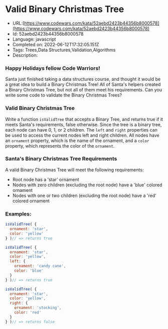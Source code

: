 # Valid Binary Christmas Tree

 - URL:[https://www.codewars.com/kata/52aebd2423b44356b8000578](https://www.codewars.com/kata/52aebd2423b44356b8000578)
 - Id: 52aebd2423b44356b8000578
 - Language: javascript
 - Completed on: 2022-06-12T17:32:05.151Z
 - Tags: Trees,Data Structures,Validation,Algorithms
 - Description:
### Happy Holidays fellow Code Warriors!
Santa just finished taking a data structures course, and thought it would be a great idea to build a Binary Christmas Tree! All of Santa's helpers created a Binary Christmas Tree, but not all of them meet his requirements. Can you write some code to validate the Binary Christmas Trees?

### Valid Binary Christmas Tree
Write a function `isValidTree` that accepts a Binary Tree, and returns true if it meets Santa's requirements, false otherwise. Since the tree is a binary tree, each node can have 0, 1, or 2 children. The `left` and `right` properties can be used to access the current nodes left and right children. All nodes have an `ornament` property, which is the name of the ornament, and a `color` property, which  represents the color of the `ornament`.

### Santa's Binary Christmas Tree Requirements
A valid Binary Christmas Tree will meet the following requirements:
<ul>
<li>Root node has a 'star' ornament</li>
<li>Nodes with zero children (excluding the root node) have a 'blue' colored ornament</li>
<li>Nodes with one or two children (excluding the root node) have a 'red' colored ornament</li>
</ul>

### Examples:
```javascript
isValidTree( {
  ornament: 'star', 
  color: 'yellow'
} )// => returns true

isValidTree( {
  ornament: 'star',
  color: 'yellow',
  left: {
    ornament: 'candy cane',
    color: 'blue'
  }
} )// => returns true

isValidTree( {
  ornament: 'star',
  color: 'yellow',
  right: {
    ornament: 'stocking',
    color: 'red'
  }
} )// => returns false

```
